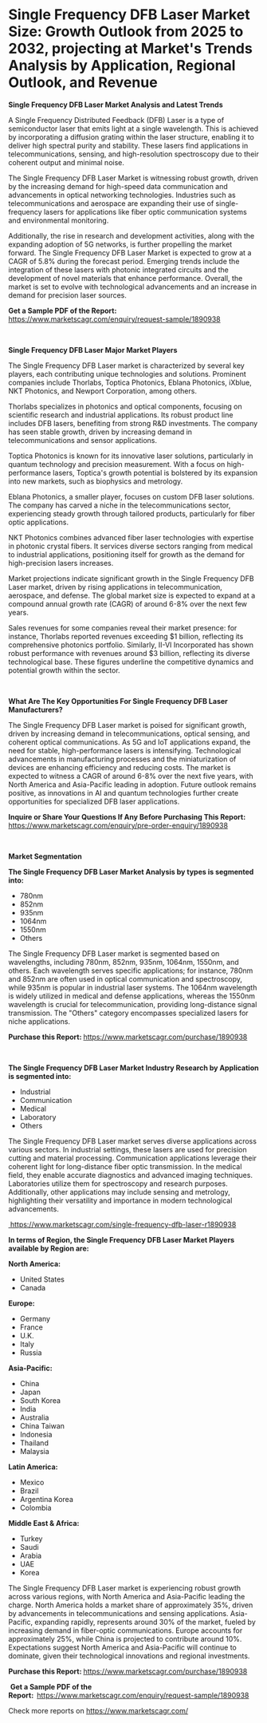 <p><h1>Single Frequency DFB Laser Market Size: Growth Outlook from 2025 to 2032, projecting at Market's Trends Analysis by Application, Regional Outlook, and Revenue</h1></p><p><strong>Single Frequency DFB Laser Market Analysis and Latest Trends</strong></p>
<p><p>A Single Frequency Distributed Feedback (DFB) Laser is a type of semiconductor laser that emits light at a single wavelength. This is achieved by incorporating a diffusion grating within the laser structure, enabling it to deliver high spectral purity and stability. These lasers find applications in telecommunications, sensing, and high-resolution spectroscopy due to their coherent output and minimal noise.</p><p>The Single Frequency DFB Laser Market is witnessing robust growth, driven by the increasing demand for high-speed data communication and advancements in optical networking technologies. Industries such as telecommunications and aerospace are expanding their use of single-frequency lasers for applications like fiber optic communication systems and environmental monitoring.</p><p>Additionally, the rise in research and development activities, along with the expanding adoption of 5G networks, is further propelling the market forward. The Single Frequency DFB Laser Market is expected to grow at a CAGR of 5.8% during the forecast period. Emerging trends include the integration of these lasers with photonic integrated circuits and the development of novel materials that enhance performance. Overall, the market is set to evolve with technological advancements and an increase in demand for precision laser sources.</p></p>
<p><strong>Get a Sample PDF of the Report:&nbsp;</strong> <a href="https://www.marketscagr.com/enquiry/request-sample/1890938?utm_campaign=3098&utm_medium=2&utm_source=Github&utm_content=ia&utm_term=06042025&utm_id=single-frequency-dfb-laser">https://www.marketscagr.com/enquiry/request-sample/1890938</a></p>
<p>&nbsp;</p>
<p><strong>Single Frequency DFB Laser Major Market Players</strong></p>
<p><p>The Single Frequency DFB Laser market is characterized by several key players, each contributing unique technologies and solutions. Prominent companies include Thorlabs, Toptica Photonics, Eblana Photonics, iXblue, NKT Photonics, and Newport Corporation, among others.</p><p>Thorlabs specializes in photonics and optical components, focusing on scientific research and industrial applications. Its robust product line includes DFB lasers, benefiting from strong R&D investments. The company has seen stable growth, driven by increasing demand in telecommunications and sensor applications.</p><p>Toptica Photonics is known for its innovative laser solutions, particularly in quantum technology and precision measurement. With a focus on high-performance lasers, Toptica's growth potential is bolstered by its expansion into new markets, such as biophysics and metrology.</p><p>Eblana Photonics, a smaller player, focuses on custom DFB laser solutions. The company has carved a niche in the telecommunications sector, experiencing steady growth through tailored products, particularly for fiber optic applications.</p><p>NKT Photonics combines advanced fiber laser technologies with expertise in photonic crystal fibers. It services diverse sectors ranging from medical to industrial applications, positioning itself for growth as the demand for high-precision lasers increases.</p><p>Market projections indicate significant growth in the Single Frequency DFB Laser market, driven by rising applications in telecommunication, aerospace, and defense. The global market size is expected to expand at a compound annual growth rate (CAGR) of around 6-8% over the next few years.</p><p>Sales revenues for some companies reveal their market presence: for instance, Thorlabs reported revenues exceeding $1 billion, reflecting its comprehensive photonics portfolio. Similarly, II-VI Incorporated has shown robust performance with revenues around $3 billion, reflecting its diverse technological base. These figures underline the competitive dynamics and potential growth within the sector.</p></p>
<p>&nbsp;</p>
<p><strong>What Are The Key Opportunities For Single Frequency DFB Laser Manufacturers?</strong></p>
<p><p>The Single Frequency DFB Laser market is poised for significant growth, driven by increasing demand in telecommunications, optical sensing, and coherent optical communications. As 5G and IoT applications expand, the need for stable, high-performance lasers is intensifying. Technological advancements in manufacturing processes and the miniaturization of devices are enhancing efficiency and reducing costs. The market is expected to witness a CAGR of around 6-8% over the next five years, with North America and Asia-Pacific leading in adoption. Future outlook remains positive, as innovations in AI and quantum technologies further create opportunities for specialized DFB laser applications.</p></p>
<p><strong>Inquire or Share Your Questions If Any Before Purchasing This Report:</strong> <a href="https://www.marketscagr.com/enquiry/pre-order-enquiry/1890938?utm_campaign=3098&utm_medium=2&utm_source=Github&utm_content=ia&utm_term=06042025&utm_id=single-frequency-dfb-laser">https://www.marketscagr.com/enquiry/pre-order-enquiry/1890938</a></p>
<p>&nbsp;</p>
<p><strong>Market Segmentation</strong></p>
<p><strong>The Single Frequency DFB Laser Market Analysis by types is segmented into:</strong></p>
<p><ul><li>780nm</li><li>852nm</li><li>935nm</li><li>1064nm</li><li>1550nm</li><li>Others</li></ul></p>
<p><p>The Single Frequency DFB Laser market is segmented based on wavelengths, including 780nm, 852nm, 935nm, 1064nm, 1550nm, and others. Each wavelength serves specific applications; for instance, 780nm and 852nm are often used in optical communication and spectroscopy, while 935nm is popular in industrial laser systems. The 1064nm wavelength is widely utilized in medical and defense applications, whereas the 1550nm wavelength is crucial for telecommunication, providing long-distance signal transmission. The "Others" category encompasses specialized lasers for niche applications.</p></p>
<p><strong>Purchase this Report:&nbsp;</strong><a href="https://www.marketscagr.com/purchase/1890938?utm_campaign=3098&utm_medium=2&utm_source=Github&utm_content=ia&utm_term=06042025&utm_id=single-frequency-dfb-laser">https://www.marketscagr.com/purchase/1890938</a></p>
<p>&nbsp;</p>
<p><strong>The Single Frequency DFB Laser Market Industry Research by Application is segmented into:</strong></p>
<p><ul><li>Industrial</li><li>Communication</li><li>Medical</li><li>Laboratory</li><li>Others</li></ul></p>
<p><p>The Single Frequency DFB Laser market serves diverse applications across various sectors. In industrial settings, these lasers are used for precision cutting and material processing. Communication applications leverage their coherent light for long-distance fiber optic transmission. In the medical field, they enable accurate diagnostics and advanced imaging techniques. Laboratories utilize them for spectroscopy and research purposes. Additionally, other applications may include sensing and metrology, highlighting their versatility and importance in modern technological advancements.</p></p>
<p><a href="https://www.marketscagr.com/single-frequency-dfb-laser-r1890938?utm_campaign=3098&utm_medium=2&utm_source=Github&utm_content=ia&utm_term=06042025&utm_id=single-frequency-dfb-laser">&nbsp;https://www.marketscagr.com/single-frequency-dfb-laser-r1890938</a></p>
<p><strong>In terms of Region, the Single Frequency DFB Laser Market Players available by Region are:</strong></p>
<p>
    <p> <strong> North America: </strong>
        <ul>
            <li>United States</li>
            <li>Canada</li>
        </ul>
        </p> 
    <p> <strong> Europe: </strong>
        <ul>
            <li>Germany</li>
            <li>France</li>
            <li>U.K.</li>
            <li>Italy</li>
            <li>Russia</li>
        </ul>
        </p> 
    <p> <strong> Asia-Pacific: </strong>
        <ul>
            <li>China</li>
            <li>Japan</li>
            <li>South Korea</li>
            <li>India</li>
            <li>Australia</li>
            <li>China Taiwan</li>
            <li>Indonesia</li>
            <li>Thailand</li>
            <li>Malaysia</li>
        </ul>
        </p> 
    <p> <strong> Latin America: </strong>
        <ul>
            <li>Mexico</li>
            <li>Brazil</li>
            <li>Argentina Korea</li>
            <li>Colombia</li>
        </ul>
        </p> 
    <p> <strong> Middle East & Africa: </strong>
        <ul>
            <li>Turkey</li>
            <li>Saudi</li>
            <li>Arabia</li>
            <li>UAE</li>
            <li>Korea</li>
        </ul>
    </p>
    </p>
<p><p>The Single Frequency DFB Laser market is experiencing robust growth across various regions, with North America and Asia-Pacific leading the charge. North America holds a market share of approximately 35%, driven by advancements in telecommunications and sensing applications. Asia-Pacific, expanding rapidly, represents around 30% of the market, fueled by increasing demand in fiber-optic communications. Europe accounts for approximately 25%, while China is projected to contribute around 10%. Expectations suggest North America and Asia-Pacific will continue to dominate, given their technological innovations and regional investments.</p></p>
<p><strong>Purchase this Report: </strong><a href="https://www.marketscagr.com/purchase/1890938?utm_campaign=3098&utm_medium=2&utm_source=Github&utm_content=ia&utm_term=06042025&utm_id=single-frequency-dfb-laser">https://www.marketscagr.com/purchase/1890938</a></p>
<p>&nbsp;<strong>Get a Sample PDF of the Report:&nbsp;&nbsp;</strong><a href="https://www.marketscagr.com/enquiry/request-sample/1890938?utm_campaign=3098&utm_medium=2&utm_source=Github&utm_content=ia&utm_term=06042025&utm_id=single-frequency-dfb-laser">https://www.marketscagr.com/enquiry/request-sample/1890938</a></p>
<p><strong></strong></p>
<p>Check more reports on <a href="https://www.marketscagr.com/?utm_campaign=3098&utm_medium=2&utm_source=Github&utm_content=ia&utm_term=06042025&utm_id=single-frequency-dfb-laser">https://www.marketscagr.com/</a></p>